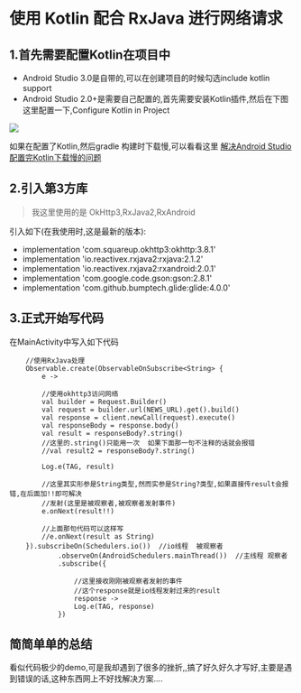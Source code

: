 # 使用 Kotlin 配合 RxJava 进行网络请求

## 1.首先需要配置Kotlin在项目中

- Android Studio 3.0是自带的,可以在创建项目的时候勾选include kotlin support
- Android Studio 2.0+是需要自己配置的,首先需要安装Kotlin插件,然后在下图这里配置一下,Configure Kotlin in Project

![](http://olg7c0d2n.bkt.clouddn.com/17-8-4/72052612.jpg)

如果在配置了Kotlin,然后gradle 构建时下载慢,可以看看这里 [解决Android Studio配置完Kotlin下载慢的问题](http://blog.csdn.net/xfhy_/article/details/76628292)

## 2.引入第3方库

> 我这里使用的是 OkHttp3,RxJava2,RxAndroid

引入如下(在我使用时,这是最新的版本):

- implementation 'com.squareup.okhttp3:okhttp:3.8.1'
- implementation 'io.reactivex.rxjava2:rxjava:2.1.2'
- implementation 'io.reactivex.rxjava2:rxandroid:2.0.1'
- implementation 'com.google.code.gson:gson:2.8.1'
- implementation 'com.github.bumptech.glide:glide:4.0.0'

## 3.正式开始写代码

在MainActivity中写入如下代码

		//使用RxJava处理
        Observable.create(ObservableOnSubscribe<String> {
            e ->

            //使用okhttp3访问网络
            val builder = Request.Builder()
            val request = builder.url(NEWS_URL).get().build()
            val response = client.newCall(request).execute()
            val responseBody = response.body()
            val result = responseBody?.string()
            //这里的.string()只能用一次  如果下面那一句不注释的话就会报错
            //val result2 = responseBody?.string()

            Log.e(TAG, result)

            //这里其实形参是String类型,然而实参是String?类型,如果直接传result会报错,在后面加!!即可解决
            //发射(这里是被观察者,被观察者发射事件)
            e.onNext(result!!)
			
			//上面那句代码可以这样写
			//e.onNext(result as String)
        }).subscribeOn(Schedulers.io())  //io线程  被观察者
                .observeOn(AndroidSchedulers.mainThread())  //主线程 观察者
                .subscribe({

                    //这里接收刚刚被观察者发射的事件
					//这个response就是io线程发射过来的result
                    response ->
                    Log.e(TAG, response)
                })

## 简简单单的总结

看似代码极少的demo,可是我却遇到了很多的挫折,,搞了好久好久才写好,主要是遇到错误的话,这种东西网上不好找解决方案....
